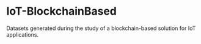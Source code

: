 # IoT-BlockchainBased
Datasets generated during the study of a blockchain-based solution for IoT applications.
